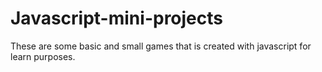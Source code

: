# Javascript-mini-projects

These are some basic and small games that is created with javascript for learn purposes. 
